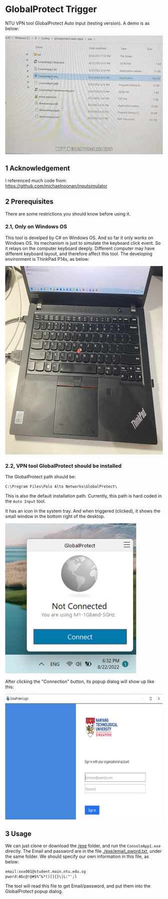 # GlobalProtect Trigger
NTU VPN tool GlobalProtect Auto Input (testing version). A demo is as below:

![](./docs/demo1.gif)

## 1 Acknowledgement
I referenced much code from: https://github.com/michaelnoonan/inputsimulator

## 2 Prerequisites
There are some restrictions you should know before using it.

### 2.1, Only on Windows OS
This tool is develped by C# on Windows OS. And so far it only works on Windows OS.
Its mechanism is just to simulate the keyboard click event. So it relays on the computer keyboard deeply. Different computer may have different keyboard layout, and therefore affect this tool. The developing environment is ThinkPad P14s, as below:

<img src="./docs/thinkpad-keyboard.png" width="800" height="600" />

### 2.2, VPN tool GlobalProtect should be installed
The GlobalProtect path should be:
```
C:\Program Files\Palo Alto Networks\GlobalProtect\
```
This is also the default installation path. Currently, this path is hard coded in the `Auto Input` tool.

It has an icon in the system tray. And when triggered (clicked), it shows the small window in the bottom right of the desktop.

![](./docs/ntu_vpn_gp_tray.png)

After clicking the "Connection" button, its popup dialog will show up like this:

<img src="./docs/ntu_vpn_gp_dialog.png" width="800" height="400" />

## 3 Usage
We can just clone or download the [/exe](./exe) folder, and run the `ConsoleApp1.exe` directly. The Email and password are in the file [./exe/email_pword.txt](./exe/email_pword.txt), under the same folder. We should specify our own information in this file, as below:

```
email:xxx001@student.main.ntu.edu.sg
pword:Abc@!@#$%^&*()[]{}\|L:"';l
```
The tool will read this file to get Email/password, and put them into the GlobalProtect popup dialog.
